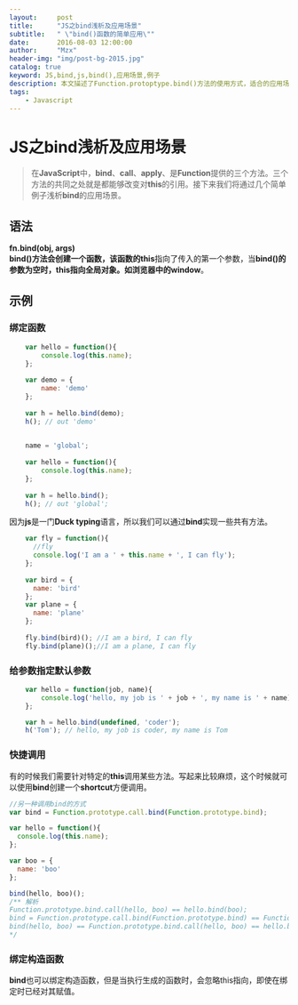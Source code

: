 ```yaml
---
layout:     post
title:      "JS之bind浅析及应用场景"
subtitle:   " \"bind()函数的简单应用\""
date:       2016-08-03 12:00:00
author:     "Mzx"
header-img: "img/post-bg-2015.jpg"
catalog: true
keyword: JS,bind,js,bind(),应用场景,例子
description: 本文描述了Function.protoptype.bind()方法的使用方式，适合的应用场景。
tags:
    - Javascript
---
```



# JS之bind浅析及应用场景    

> 在**JavaScript**中，**bind**、**call**、**apply**、是**Function**提供的三个方法。三个方法的共同之处就是都能够改变对**this**的引用。接下来我们将通过几个简单例子浅析**bind**的应用场景。  

## 语法
**fn.bind(obj, args)**  
**bind()**方法会创建一个函数，该函数的**this**指向了传入的第一个参数，当**bind()**的参数为空时，**this**指向全局对象。如浏览器中的**window**。  

## 示例  
### 绑定函数   

```js
	var hello = function(){
		console.log(this.name);
	};
	
	var demo = {
		name: 'demo'
	};
	
	var h = hello.bind(demo);
	h(); // out 'demo'
	
```

```js
	name = 'global';
	
	var hello = function(){
		console.log(this.name);
	};
	
	var h = hello.bind();
	h(); // out 'global';
```   
因为**js**是一门**Duck typing**语言，所以我们可以通过**bind**实现一些共有方法。 

```js
	var fly = function(){
	  //fly
	  console.log('I am a ' + this.name + ', I can fly');
	};
	
	var bird = {
	  name: 'bird'
	};
	var plane = {
	  name: 'plane'
	};
	
	fly.bind(bird)(); //I am a bird, I can fly
	fly.bind(plane)();//I am a plane, I can fly
```  

### 给参数指定默认参数   

```js
	var hello = function(job, name){
  		console.log('hello, my job is ' + job + ', my name is ' + name);
	};

	var h = hello.bind(undefined, 'coder');
	h('Tom'); // hello, my job is coder, my name is Tom
```

### 快捷调用 
有的时候我们需要针对特定的**this**调用某些方法。写起来比较麻烦，这个时候就可以使用**bind**创建一个**shortcut**方便调用。  

```js
//另一种调用bind的方式
var bind = Function.prototype.call.bind(Function.prototype.bind);

var hello = function(){
  console.log(this.name);
};

var boo = {
  name: 'boo'
};

bind(hello, boo)();
/** 解析
Function.prototype.bind.call(hello, boo) == hello.bind(boo);
bind = Function.prototype.call.bind(Function.prototype.bind) == Function.prototype.bind.call;
bind(hello, boo) == Function.prototype.bind.call(hello, boo) == hello.bind(boo);
*/
```

### 绑定构造函数   
**bind**也可以绑定构造函数，但是当执行生成的函数时，会忽略this指向，即使在绑定时已经对其赋值。
